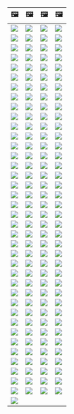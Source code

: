 | &#128444; | &#128444; | &#128444; | &#128444; |
|  ---  |  ---  |  ---  |  ---  |
| ![](https://git.fuwafuwa.moe/you/stop_cloudflare/raw/branch/master/image/2020_07_cloudflaredown.jpg) | ![](https://git.fuwafuwa.moe/you/stop_cloudflare/raw/branch/master/image/accdenied.jpg) | ![](https://git.fuwafuwa.moe/you/stop_cloudflare/raw/branch/master/image/annoyed.jpg) | ![](https://git.fuwafuwa.moe/you/stop_cloudflare/raw/branch/master/image/anonexist.jpg) |
| ![](https://git.fuwafuwa.moe/you/stop_cloudflare/raw/branch/master/image/aonurjm.jpg) | ![](https://git.fuwafuwa.moe/you/stop_cloudflare/raw/branch/master/image/apology.jpg) | ![](https://git.fuwafuwa.moe/you/stop_cloudflare/raw/branch/master/image/banvpn.jpg) | ![](https://git.fuwafuwa.moe/you/stop_cloudflare/raw/branch/master/image/banvpn2.jpg) |
| ![](https://git.fuwafuwa.moe/you/stop_cloudflare/raw/branch/master/image/blockedbyjustin.jpg) | ![](https://git.fuwafuwa.moe/you/stop_cloudflare/raw/branch/master/image/blockedbymatthewprince.jpg) | ![](https://git.fuwafuwa.moe/you/stop_cloudflare/raw/branch/master/image/blockedbymatthewprince2.jpg) | ![](https://git.fuwafuwa.moe/you/stop_cloudflare/raw/branch/master/image/border_patrol.jpg) |
| ![](https://git.fuwafuwa.moe/you/stop_cloudflare/raw/branch/master/image/browdifftbcx.gif) | ![](https://git.fuwafuwa.moe/you/stop_cloudflare/raw/branch/master/image/browserdiff.jpg) | ![](https://git.fuwafuwa.moe/you/stop_cloudflare/raw/branch/master/image/butitsdown.jpg) | ![](https://git.fuwafuwa.moe/you/stop_cloudflare/raw/branch/master/image/cf_deleteandkeep.jpg) |
| ![](https://git.fuwafuwa.moe/you/stop_cloudflare/raw/branch/master/image/cfblockbothuman.jpg) | ![](https://git.fuwafuwa.moe/you/stop_cloudflare/raw/branch/master/image/cfbloghtmledit.jpg) | ![](https://git.fuwafuwa.moe/you/stop_cloudflare/raw/branch/master/image/cfcenrev_01.jpg) | ![](https://git.fuwafuwa.moe/you/stop_cloudflare/raw/branch/master/image/cfcenrev_02.jpg) |
| ![](https://git.fuwafuwa.moe/you/stop_cloudflare/raw/branch/master/image/cfcenrev_03.jpg) | ![](https://git.fuwafuwa.moe/you/stop_cloudflare/raw/branch/master/image/cfdnsprob.jpg) | ![](https://git.fuwafuwa.moe/you/stop_cloudflare/raw/branch/master/image/cfdonate.jpg) | ![](https://git.fuwafuwa.moe/you/stop_cloudflare/raw/branch/master/image/cfdown2019.jpg) |
| ![](https://git.fuwafuwa.moe/you/stop_cloudflare/raw/branch/master/image/cfdowncfcom.jpg) | ![](https://git.fuwafuwa.moe/you/stop_cloudflare/raw/branch/master/image/cfdox_dox.jpg) | ![](https://git.fuwafuwa.moe/you/stop_cloudflare/raw/branch/master/image/cfdox_ex1.jpg) | ![](https://git.fuwafuwa.moe/you/stop_cloudflare/raw/branch/master/image/cfdox_ex2.jpg) |
| ![](https://git.fuwafuwa.moe/you/stop_cloudflare/raw/branch/master/image/cfdox_kill.jpg) | ![](https://git.fuwafuwa.moe/you/stop_cloudflare/raw/branch/master/image/cfdox_swat.jpg) | ![](https://git.fuwafuwa.moe/you/stop_cloudflare/raw/branch/master/image/cfdox_threat.jpg) | ![](https://git.fuwafuwa.moe/you/stop_cloudflare/raw/branch/master/image/cfdox_what.jpg) |
| ![](https://git.fuwafuwa.moe/you/stop_cloudflare/raw/branch/master/image/cferr1010bsig.jpg) | ![](https://git.fuwafuwa.moe/you/stop_cloudflare/raw/branch/master/image/cferr1016.jpg) | ![](https://git.fuwafuwa.moe/you/stop_cloudflare/raw/branch/master/image/cferr1016sp.jpg) | ![](https://git.fuwafuwa.moe/you/stop_cloudflare/raw/branch/master/image/cfhelp204144518.jpg) |
| ![](https://git.fuwafuwa.moe/you/stop_cloudflare/raw/branch/master/image/cfhelpforum.jpg) | ![](https://git.fuwafuwa.moe/you/stop_cloudflare/raw/branch/master/image/cfisnotanoption.jpg) | ![](https://git.fuwafuwa.moe/you/stop_cloudflare/raw/branch/master/image/cfmarketshare.jpg) | ![](https://git.fuwafuwa.moe/you/stop_cloudflare/raw/branch/master/image/cfsiryoublocked.jpg) |
| ![](https://git.fuwafuwa.moe/you/stop_cloudflare/raw/branch/master/image/cfspam01.jpg) | ![](https://git.fuwafuwa.moe/you/stop_cloudflare/raw/branch/master/image/cfspam02.jpg) | ![](https://git.fuwafuwa.moe/you/stop_cloudflare/raw/branch/master/image/cfspam03.jpg) | ![](https://git.fuwafuwa.moe/you/stop_cloudflare/raw/branch/master/image/cfspambrittany.jpg) |
| ![](https://git.fuwafuwa.moe/you/stop_cloudflare/raw/branch/master/image/cfspamtwtr.jpg) | ![](https://git.fuwafuwa.moe/you/stop_cloudflare/raw/branch/master/image/cfstrengthdata.jpg) | ![](https://git.fuwafuwa.moe/you/stop_cloudflare/raw/branch/master/image/cftestgoogle.jpg) | ![](https://git.fuwafuwa.moe/you/stop_cloudflare/raw/branch/master/image/cftmnt.jpg) |
| ![](https://git.fuwafuwa.moe/you/stop_cloudflare/raw/branch/master/image/cfublock.jpg) | ![](https://git.fuwafuwa.moe/you/stop_cloudflare/raw/branch/master/image/cfviopl_notdel.jpg) | ![](https://git.fuwafuwa.moe/you/stop_cloudflare/raw/branch/master/image/cfviopl_tp.jpg) | ![](https://git.fuwafuwa.moe/you/stop_cloudflare/raw/branch/master/image/cfvotm_01.jpg) |
| ![](https://git.fuwafuwa.moe/you/stop_cloudflare/raw/branch/master/image/cfvotm_02.jpg) | ![](https://git.fuwafuwa.moe/you/stop_cloudflare/raw/branch/master/image/cfwontobey.jpg) | ![](https://git.fuwafuwa.moe/you/stop_cloudflare/raw/branch/master/image/changeorgasn.jpg) | ![](https://git.fuwafuwa.moe/you/stop_cloudflare/raw/branch/master/image/changeorgtor.jpg) |
| ![](https://git.fuwafuwa.moe/you/stop_cloudflare/raw/branch/master/image/chinaphone.jpg) | ![](https://git.fuwafuwa.moe/you/stop_cloudflare/raw/branch/master/image/cloudflare_with_ddosguard.jpg) | ![](https://git.fuwafuwa.moe/you/stop_cloudflare/raw/branch/master/image/cloudflarechina.jpg) | ![](https://git.fuwafuwa.moe/you/stop_cloudflare/raw/branch/master/image/cloudflaredearuser.jpg) |
| ![](https://git.fuwafuwa.moe/you/stop_cloudflare/raw/branch/master/image/cloudflareinternalerror.jpg) | ![](https://git.fuwafuwa.moe/you/stop_cloudflare/raw/branch/master/image/cloudflareoutage-2020.jpg) | ![](https://git.fuwafuwa.moe/you/stop_cloudflare/raw/branch/master/image/crimeflare-logo.png) | ![](https://git.fuwafuwa.moe/you/stop_cloudflare/raw/branch/master/image/dhssaid.jpg) |
| ![](https://git.fuwafuwa.moe/you/stop_cloudflare/raw/branch/master/image/dnsfailtest.jpg) | ![](https://git.fuwafuwa.moe/you/stop_cloudflare/raw/branch/master/image/eastdakota_1273277839102656515.jpg) | ![](https://git.fuwafuwa.moe/you/stop_cloudflare/raw/branch/master/image/edw_snow.jpg) | ![](https://git.fuwafuwa.moe/you/stop_cloudflare/raw/branch/master/image/federalinterest.jpg) |
| ![](https://git.fuwafuwa.moe/you/stop_cloudflare/raw/branch/master/image/fedup_fucking_hcaptcha.jpg) | ![](https://git.fuwafuwa.moe/you/stop_cloudflare/raw/branch/master/image/firefox-cloudflare-dns-settings.jpg) | ![](https://git.fuwafuwa.moe/you/stop_cloudflare/raw/branch/master/image/firefoxdns.jpg) | ![](https://git.fuwafuwa.moe/you/stop_cloudflare/raw/branch/master/image/fixthedamn.jpg) |
| ![](https://git.fuwafuwa.moe/you/stop_cloudflare/raw/branch/master/image/freemoldybread.jpg) | ![](https://git.fuwafuwa.moe/you/stop_cloudflare/raw/branch/master/image/goodorbad.jpg) | ![](https://git.fuwafuwa.moe/you/stop_cloudflare/raw/branch/master/image/googlerecaptcha.jpg) | ![](https://git.fuwafuwa.moe/you/stop_cloudflare/raw/branch/master/image/hcaptcha_abrv.jpg) |
| ![](https://git.fuwafuwa.moe/you/stop_cloudflare/raw/branch/master/image/hcaptcha_chrome.jpg) | ![](https://git.fuwafuwa.moe/you/stop_cloudflare/raw/branch/master/image/honeypot.gif) | ![](https://git.fuwafuwa.moe/you/stop_cloudflare/raw/branch/master/image/howcfwork.jpg) | ![](https://git.fuwafuwa.moe/you/stop_cloudflare/raw/branch/master/image/howvpnwork.jpg) |
| ![](https://git.fuwafuwa.moe/you/stop_cloudflare/raw/branch/master/image/htmlalertcloudflare.jpg) | ![](https://git.fuwafuwa.moe/you/stop_cloudflare/raw/branch/master/image/htmlalertcloudflare2.jpg) | ![](https://git.fuwafuwa.moe/you/stop_cloudflare/raw/branch/master/image/iminurtls.jpg) | ![](https://git.fuwafuwa.moe/you/stop_cloudflare/raw/branch/master/image/imnotarobot.gif) |
| ![](https://git.fuwafuwa.moe/you/stop_cloudflare/raw/branch/master/image/imnotarobot.jpg) | ![](https://git.fuwafuwa.moe/you/stop_cloudflare/raw/branch/master/image/imunify360.jpg) | ![](https://git.fuwafuwa.moe/you/stop_cloudflare/raw/branch/master/image/isatpreview.jpg) | ![](https://git.fuwafuwa.moe/you/stop_cloudflare/raw/branch/master/image/ismmpreview.jpg) |
| ![](https://git.fuwafuwa.moe/you/stop_cloudflare/raw/branch/master/image/itsreallythatbad.jpg) | ![](https://git.fuwafuwa.moe/you/stop_cloudflare/raw/branch/master/image/iusetor_alith.jpg) | ![](https://git.fuwafuwa.moe/you/stop_cloudflare/raw/branch/master/image/liberapay.jpg) | ![](https://git.fuwafuwa.moe/you/stop_cloudflare/raw/branch/master/image/lynx_cloudflare.gif) |
| ![](https://git.fuwafuwa.moe/you/stop_cloudflare/raw/branch/master/image/matthew_prince.jpg) | ![](https://git.fuwafuwa.moe/you/stop_cloudflare/raw/branch/master/image/notfastervpn.jpg) | ![](https://git.fuwafuwa.moe/you/stop_cloudflare/raw/branch/master/image/nsaslide_prismcorp.gif) | ![](https://git.fuwafuwa.moe/you/stop_cloudflare/raw/branch/master/image/omsappl.jpg) |
| ![](https://git.fuwafuwa.moe/you/stop_cloudflare/raw/branch/master/image/omsdroid.jpg) | ![](https://git.fuwafuwa.moe/you/stop_cloudflare/raw/branch/master/image/omsirl.jpg) | ![](https://git.fuwafuwa.moe/you/stop_cloudflare/raw/branch/master/image/omsirl2.jpg) | ![](https://git.fuwafuwa.moe/you/stop_cloudflare/raw/branch/master/image/omsjsck.jpg) |
| ![](https://git.fuwafuwa.moe/you/stop_cloudflare/raw/branch/master/image/omsnote.jpg) | ![](https://git.fuwafuwa.moe/you/stop_cloudflare/raw/branch/master/image/omsstream.jpg) | ![](https://git.fuwafuwa.moe/you/stop_cloudflare/raw/branch/master/image/onemorestep.jpg) | ![](https://git.fuwafuwa.moe/you/stop_cloudflare/raw/branch/master/image/opennic.jpg) |
| ![](https://git.fuwafuwa.moe/you/stop_cloudflare/raw/branch/master/image/people.jpg) | ![](https://git.fuwafuwa.moe/you/stop_cloudflare/raw/branch/master/image/peopledonotthink.jpg) | ![](https://git.fuwafuwa.moe/you/stop_cloudflare/raw/branch/master/image/pizza.jpg) | ![](https://git.fuwafuwa.moe/you/stop_cloudflare/raw/branch/master/image/prism_gfe.jpg) |
| ![](https://git.fuwafuwa.moe/you/stop_cloudflare/raw/branch/master/image/prismattnsa.jpg) | ![](https://git.fuwafuwa.moe/you/stop_cloudflare/raw/branch/master/image/rssfeedovercf.jpg) | ![](https://git.fuwafuwa.moe/you/stop_cloudflare/raw/branch/master/image/runbeforeitstoolate.jpg) | ![](https://git.fuwafuwa.moe/you/stop_cloudflare/raw/branch/master/image/shadycloudflare.jpg) |
| ![](https://git.fuwafuwa.moe/you/stop_cloudflare/raw/branch/master/image/siteground.jpg) | ![](https://git.fuwafuwa.moe/you/stop_cloudflare/raw/branch/master/image/sniff2.gif) | ![](https://git.fuwafuwa.moe/you/stop_cloudflare/raw/branch/master/image/sorry.jpg) | ![](https://git.fuwafuwa.moe/you/stop_cloudflare/raw/branch/master/image/stopcf.jpg) |
| ![](https://git.fuwafuwa.moe/you/stop_cloudflare/raw/branch/master/image/tor_nontor_diff.jpg) | ![](https://git.fuwafuwa.moe/you/stop_cloudflare/raw/branch/master/image/twe_dz.jpg) | ![](https://git.fuwafuwa.moe/you/stop_cloudflare/raw/branch/master/image/twe_eptg.jpg) | ![](https://git.fuwafuwa.moe/you/stop_cloudflare/raw/branch/master/image/twe_ial.jpg) |
| ![](https://git.fuwafuwa.moe/you/stop_cloudflare/raw/branch/master/image/twe_jb.jpg) | ![](https://git.fuwafuwa.moe/you/stop_cloudflare/raw/branch/master/image/twe_lb.jpg) | ![](https://git.fuwafuwa.moe/you/stop_cloudflare/raw/branch/master/image/usershoulddecide.jpg) | ![](https://git.fuwafuwa.moe/you/stop_cloudflare/raw/branch/master/image/watcloudflare.jpg) |
| ![](https://git.fuwafuwa.moe/you/stop_cloudflare/raw/branch/master/image/wearetrulysorry.jpg) | ![](https://git.fuwafuwa.moe/you/stop_cloudflare/raw/branch/master/image/whoismp.jpg) | ![](https://git.fuwafuwa.moe/you/stop_cloudflare/raw/branch/master/image/whousetor.jpg) | ![](https://git.fuwafuwa.moe/you/stop_cloudflare/raw/branch/master/image/whydoihavetosolveacaptcha.jpg) |
| ![](https://git.fuwafuwa.moe/you/stop_cloudflare/raw/branch/master/image/word_cloudflarefree.jpg) | ![](https://git.fuwafuwa.moe/you/stop_cloudflare/raw/branch/master/image/wtfcf.jpg) | ![](https://git.fuwafuwa.moe/you/stop_cloudflare/raw/branch/master/image/telegram/0be13101e79fcb5e90c7e949c234040e.jpg) | ![](https://git.fuwafuwa.moe/you/stop_cloudflare/raw/branch/master/image/telegram/0ff5d6441c53720c194af7e61fbd89ac.jpg) |
| ![](https://git.fuwafuwa.moe/you/stop_cloudflare/raw/branch/master/image/telegram/003adf34b034f1eb38e83fcc41b045ab.jpg) | ![](https://git.fuwafuwa.moe/you/stop_cloudflare/raw/branch/master/image/telegram/4b644ffa2bfe836565dec686fb81238f.jpg) | ![](https://git.fuwafuwa.moe/you/stop_cloudflare/raw/branch/master/image/telegram/4cdf036c1e45f1e943dda3e26d4cffb9.jpg) | ![](https://git.fuwafuwa.moe/you/stop_cloudflare/raw/branch/master/image/telegram/8e3379b250ea970c8d59eba1d154b560.jpg) |
| ![](https://git.fuwafuwa.moe/you/stop_cloudflare/raw/branch/master/image/telegram/8f3ef93452628296440814c81b75bfeb.jpg) | ![](https://git.fuwafuwa.moe/you/stop_cloudflare/raw/branch/master/image/telegram/29b88092ed1f0091796d76baf07a7fbd.jpg) | ![](https://git.fuwafuwa.moe/you/stop_cloudflare/raw/branch/master/image/telegram/67a77bc9b1e1a741496716482f7f6322.jpg) | ![](https://git.fuwafuwa.moe/you/stop_cloudflare/raw/branch/master/image/telegram/79faadc7398477a7e1623af99a6ec9ae.jpg) |
| ![](https://git.fuwafuwa.moe/you/stop_cloudflare/raw/branch/master/image/telegram/320b8067457ce8c47838c4a07fad670b.jpg) | ![](https://git.fuwafuwa.moe/you/stop_cloudflare/raw/branch/master/image/telegram/668c1ba0df11d5d8ef81b24e767ea3f7.jpg) | ![](https://git.fuwafuwa.moe/you/stop_cloudflare/raw/branch/master/image/telegram/12134212fc9821e514a94888f3e2c902.jpg) | ![](https://git.fuwafuwa.moe/you/stop_cloudflare/raw/branch/master/image/telegram/a1e84595157d8ddc3985536878f53877.jpg) |
| ![](https://git.fuwafuwa.moe/you/stop_cloudflare/raw/branch/master/image/telegram/adf85b43581e1f68d4466c28e2c5c5fc.jpg) | ![](https://git.fuwafuwa.moe/you/stop_cloudflare/raw/branch/master/image/telegram/c81238387627b4bfd3dcd60f56d41626.jpg) | ![](https://git.fuwafuwa.moe/you/stop_cloudflare/raw/branch/master/image/telegram/cade80ec63cf119d8052cd5a8def2b3a.jpg) | ![](https://git.fuwafuwa.moe/you/stop_cloudflare/raw/branch/master/image/telegram/df2dc65af0ac66dcc68b3bfa9338bde3.jpg) |
| ![](https://git.fuwafuwa.moe/you/stop_cloudflare/raw/branch/master/image/telegram/f029fcf244af884f6628decb7b15a8a9.jpg) | ![](https://git.fuwafuwa.moe/you/stop_cloudflare/raw/branch/master/image/telegram/f6144c62db17a84c3bbd4d4f3eda8067.jpg) | ![](https://git.fuwafuwa.moe/you/stop_cloudflare/raw/branch/master/image/telegram/fe185b082ea67a734859b4ece650c4a5.jpg) | ![](https://git.fuwafuwa.moe/you/stop_cloudflare/raw/branch/master/image/clapclapclap.gif) |
| ![](https://git.fuwafuwa.moe/you/stop_cloudflare/raw/branch/master/image/mastodoncf.jpg) |  |  |  |
